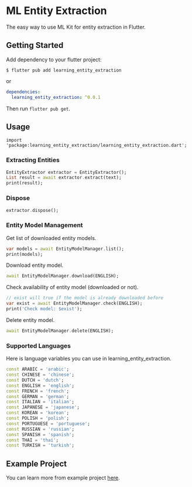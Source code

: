# ML Entity Extraction

The easy way to use ML Kit for entity extraction in Flutter.

## Getting Started

Add dependency to your flutter project:

```
$ flutter pub add learning_entity_extraction
```

or

```yaml
dependencies:
  learning_entity_extraction: ^0.0.1
```

Then run `flutter pub get`.

## Usage

```
import 'package:learning_entity_extraction/learning_entity_extraction.dart';
```

### Extracting Entities

```dart
EntityExtractor extractor = EntityExtractor();
List result = await extractor.extract(text);
print(result);
```

### Dispose

```dart
extractor.dispose();
```

### Entity Model Management

Get list of downloaded entity models.

```dart
var models = await EntityModelManager.list();
print(models);
```

Download entity model.

```dart
await EntityModelManager.download(ENGLISH);
```

Check availability of entity model (downloaded or not).

```dart
// exist will true if the model is already downloaded before
var exist = await EntityModelManager.check(ENGLISH);
print('Check model: $exist');    
```

Delete entity model.

```dart
await EntityModelManager.delete(ENGLISH);
```

### Supported Languages

Here is language variables you can use in learning_entity_extraction.

```dart
const ARABIC = 'arabic';
const CHINESE = 'chinese';
const DUTCH = 'dutch';
const ENGLISH = 'english';
const FRENCH = 'french';
const GERMAN = 'german';
const ITALIAN = 'italian';
const JAPANESE = 'japanese';
const KOREAN = 'korean';
const POLISH = 'polish';
const PORTUGUESE = 'portuguese';
const RUSSIAN = 'russian';
const SPANISH = 'spanish';
const THAI = 'thai';
const TURKISH = 'turkish';
```

## Example Project

You can learn more from example project [here](example).